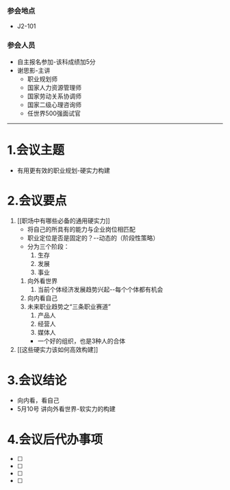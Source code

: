 
### 参会地点

- J2-101

### 参会人员

- 自主报名参加-该科成绩加5分
- 谢思影-主讲
	- 职业规划师
	- 国家人力资源管理师
	- 国家劳动关系协调师
	- 国家二级心理咨询师
	- 任世界500强面试官

---

# 1.会议主题

- 有用更有效的职业规划-硬实力构建

# 2.会议要点

1. [[职场中有哪些必备的通用硬实力]]
	- 将自己的所具有的能力与企业岗位相匹配
	- 职业定位是否是固定的？--动态的（阶段性策略）
	- 分为三个阶段：
		1. 生存
		2. 发展
		3. 事业
	1. 向外看世界
		1. 当前个体经济发展趋势兴起--每个个体都有机会
	2. 向内看自己
	3. 未来职业趋势之“三条职业赛道”
		1. 产品人
		2. 经营人
		3. 媒体人
		- 一个好的组织，也是3种人的合体
2. [[这些硬实力该如何高效构建]]

# 3.会议结论

- 向内看，看自己
- 5月10号 讲向外看世界-软实力的构建

# 4.会议后代办事项

- [ ] 
- [ ] 
- [ ]  
- [ ] 

